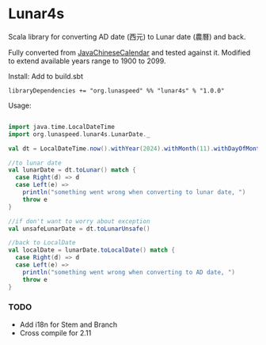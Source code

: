 # Lunar4s

Scala library for converting AD date (西元) to Lunar date (農曆) and back.

Fully converted from [JavaChineseCalendar](https://github.com/magiclen/JavaChineseCalendar) and tested against it.
Modified to extend available years range to 1900 to 2099.

Install: Add to build.sbt

```sbtshell
libraryDependencies += "org.lunaspeed" %% "lunar4s" % "1.0.0"
```

Usage:
```scala

import java.time.LocalDateTime
import org.lunaspeed.lunar4s.LunarDate._

val dt = LocalDateTime.now().withYear(2024).withMonth(11).withDayOfMonth(1).withHour(15)

//to lunar date
val lunarDate = dt.toLunar() match {
  case Right(d) => d
  case Left(e) => 
    println("something went wrong when converting to lunar date, ") 
    throw e
}

//if don't want to worry about exception
val unsafeLunarDate = dt.toLunarUnsafe()

//back to LocalDate
val localDate = lunarDate.toLocalDate() match {
  case Right(d) => d
  case Left(e) =>
    println("something went wrong when converting to AD date, ") 
    throw e  
}

```

### TODO

* Add i18n for Stem and Branch
* Cross compile for 2.11